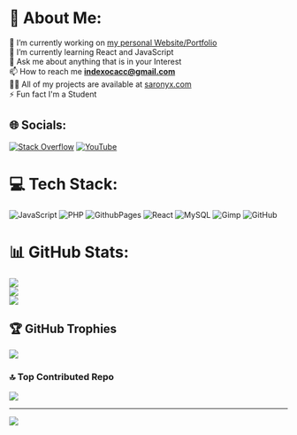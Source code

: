 # 💫 About Me:
🔭 I’m currently working on [my personal Website/Portfolio](saronyx.com) <br>🌱 I’m currently learning React and JavaScript<br>💬 Ask me about anything that is in your Interest<br>📫 How to reach me **indexocacc@gmail.com**<br>👨‍💻 All of my projects are available at [saronyx.com](saronyx.com)<br>⚡ Fun fact I'm a Student


## 🌐 Socials:
[![Stack Overflow](https://img.shields.io/badge/-Stackoverflow-FE7A16?logo=stack-overflow&logoColor=white)](https://stackoverflow.com/users/20197350) [![YouTube](https://img.shields.io/badge/YouTube-%23FF0000.svg?logo=YouTube&logoColor=white)](https://youtube.com/@UCbSEmbwNmj1OqMLI45IENJg) 

# 💻 Tech Stack:
![JavaScript](https://img.shields.io/badge/javascript-%23323330.svg?style=for-the-badge&logo=javascript&logoColor=%23F7DF1E) ![PHP](https://img.shields.io/badge/php-%23777BB4.svg?style=for-the-badge&logo=php&logoColor=white) ![GithubPages](https://img.shields.io/badge/github%20pages-121013?style=for-the-badge&logo=github&logoColor=white) ![React](https://img.shields.io/badge/react-%2320232a.svg?style=for-the-badge&logo=react&logoColor=%2361DAFB) ![MySQL](https://img.shields.io/badge/mysql-4479A1.svg?style=for-the-badge&logo=mysql&logoColor=white) ![Gimp](https://img.shields.io/badge/Gimp-657D8B?style=for-the-badge&logo=gimp&logoColor=FFFFFF) ![GitHub](https://img.shields.io/badge/github-%23121011.svg?style=for-the-badge&logo=github&logoColor=white)
# 📊 GitHub Stats:
![](https://github-readme-stats.vercel.app/api?username=IndexOC&theme=dark&hide_border=false&include_all_commits=false&count_private=false)<br/>
![](https://github-readme-streak-stats.herokuapp.com/?user=IndexOC&theme=dark&hide_border=false)<br/>
![](https://github-readme-stats.vercel.app/api/top-langs/?username=IndexOC&theme=dark&hide_border=false&include_all_commits=false&count_private=false&layout=compact)

## 🏆 GitHub Trophies
![](https://github-profile-trophy.vercel.app/?username=IndexOC&theme=dark&no-frame=false&no-bg=true&margin-w=4)

### 🔝 Top Contributed Repo
![](https://github-contributor-stats.vercel.app/api?username=IndexOC&limit=5&theme=dark&combine_all_yearly_contributions=true)

---
[![](https://visitcount.itsvg.in/api?id=IndexOC&icon=5&color=12)](https://visitcount.itsvg.in)

<!-- Proudly created with GPRM ( https://gprm.itsvg.in ) -->
